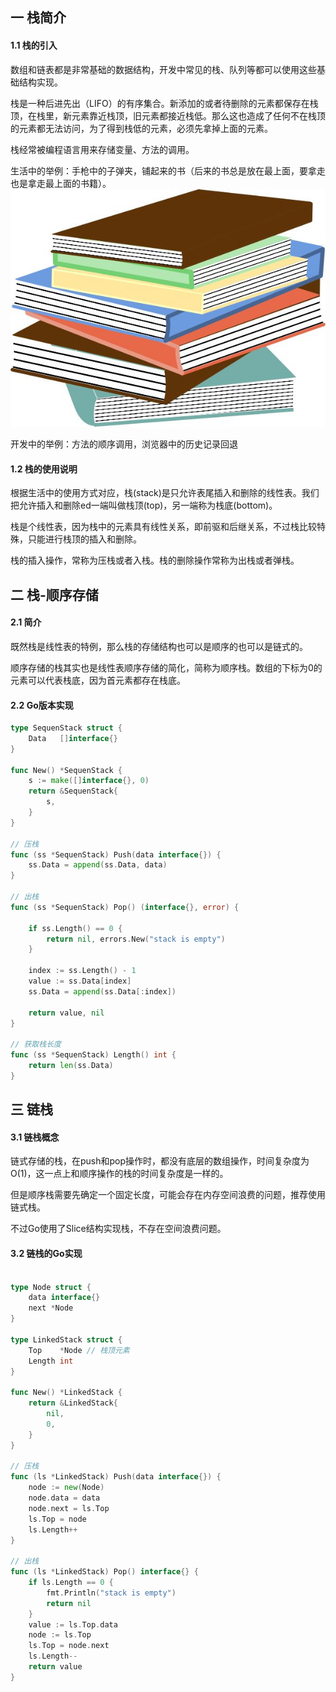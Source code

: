 ## 一 栈简介  

#### 1.1 栈的引入

数组和链表都是非常基础的数据结构，开发中常见的栈、队列等都可以使用这些基础结构实现。  

栈是一种后进先出（LIFO）的有序集合。新添加的或者待删除的元素都保存在栈顶，在栈里，新元素靠近栈顶，旧元素都接近栈低。那么这也造成了任何不在栈顶的元素都无法访问，为了得到栈低的元素，必须先拿掉上面的元素。  

栈经常被编程语言用来存储变量、方法的调用。    

生活中的举例：手枪中的子弹夹，铺起来的书（后来的书总是放在最上面，要拿走也是拿走最上面的书籍）。  
![](../../images/structure/stack-1.png)

开发中的举例：方法的顺序调用，浏览器中的历史记录回退

#### 1.2 栈的使用说明

根据生活中的使用方式对应，栈(stack)是只允许表尾插入和删除的线性表。我们把允许插入和删除ed一端叫做栈顶(top)，另一端称为栈底(bottom)。  

栈是个线性表，因为栈中的元素具有线性关系，即前驱和后继关系，不过栈比较特殊，只能进行栈顶的插入和删除。  

栈的插入操作，常称为压栈或者入栈。栈的删除操作常称为出栈或者弹栈。  

## 二 栈-顺序存储 

#### 2.1 简介

既然栈是线性表的特例，那么栈的存储结构也可以是顺序的也可以是链式的。  

顺序存储的栈其实也是线性表顺序存储的简化，简称为顺序栈。数组的下标为0的元素可以代表栈底，因为首元素都存在栈底。

#### 2.2 Go版本实现

```go
type SequenStack struct {
	Data   []interface{}
}

func New() *SequenStack {
	s := make([]interface{}, 0)
	return &SequenStack{
		s,
	}
}

// 压栈
func (ss *SequenStack) Push(data interface{}) {
	ss.Data = append(ss.Data, data)
}

// 出栈
func (ss *SequenStack) Pop() (interface{}, error) {

	if ss.Length() == 0 {
		return nil, errors.New("stack is empty")
	}

	index := ss.Length() - 1
	value := ss.Data[index]
	ss.Data = append(ss.Data[:index])

	return value, nil
}

// 获取栈长度
func (ss *SequenStack) Length() int {
	return len(ss.Data)
}
```

## 三 链栈

#### 3.1 链栈概念

链式存储的栈，在push和pop操作时，都没有底层的数组操作，时间复杂度为O(1)，这一点上和顺序操作的栈的时间复杂度是一样的。  

但是顺序栈需要先确定一个固定长度，可能会存在内存空间浪费的问题，推荐使用链式栈。  

不过Go使用了Slice结构实现栈，不存在空间浪费问题。

#### 3.2 链栈的Go实现
```go

type Node struct {
	data interface{}
	next *Node
}

type LinkedStack struct {
	Top    *Node // 栈顶元素
	Length int
}

func New() *LinkedStack {
	return &LinkedStack{
		nil,
		0,
	}
}

// 压栈
func (ls *LinkedStack) Push(data interface{}) {
	node := new(Node)
	node.data = data
	node.next = ls.Top
	ls.Top = node
	ls.Length++
}

// 出栈
func (ls *LinkedStack) Pop() interface{} {
	if ls.Length == 0 {
		fmt.Println("stack is empty")
		return nil
	}
	value := ls.Top.data
	node := ls.Top
	ls.Top = node.next
	ls.Length--
	return value
}
```